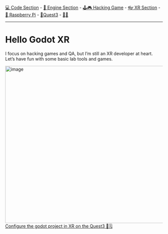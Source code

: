 [💻 Code Section](https://github.com/EloiStree/HelloGodotCode) - [🚂 Engine Section](https://github.com/EloiStree/HelloGodotEngineKeyword) - [🕹️🎮 Hacking Game](https://github.com/EloiStree/HelloGodotRemoteControlHub) - [👓 XR Section](https://github.com/EloiStree/HelloGodotXR)  - [🍓 Raspberry Pi](https://github.com/EloiStree/HelloRaspberryPi) - [🥽Quest3](https://github.com/EloiStree/HelloQuest3) - [🍺🍻](https://buymeacoffee.com/apintio)

------------------------------

# Hello Godot XR

I focus on hacking games and QA, but I’m still an XR developer at heart. Let’s have fun with some basic lab tools and games.


[<img width="654" height="502" alt="image" src="https://github.com/user-attachments/assets/1cb9dcc1-a95d-49e1-bd52-c450480f9dcb" />](https://github.com/EloiStree/HelloGodotXR/issues/15)    
[Configure the godot project in XR on the Quest3 🎥🗒️](https://github.com/EloiStree/HelloGodotXR/issues/15)   

